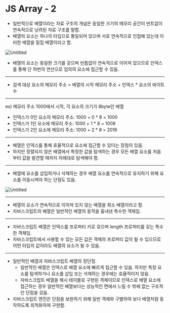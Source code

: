 # JS Array - 2

- 일반적으로 배열이라는 자료 구조의 개념은 동일한 크기의 메모리 공간이 빈트없이 연속적으로 낭려된 자료 구조를 말함.
- 배열의 요소는 하나의 타입으로 통일되어 있으며 서로 연속적으로 인접해 있는데 이러한 배열을 밀집 배열이라고 함.

![Untitled](https://prod-files-secure.s3.us-west-2.amazonaws.com/510cd684-c9a0-45bd-b45d-b35ad6027628/3c61e21b-2db6-4d92-af3f-df29aa347260/Untitled.png)

- 배열의 요소는 동일한 크기를 갖으며 빈틈없이 연속적으로 이어져 있으므로 인덱스를 통해 단 하번의 연산으로 임의의 요소에 접근할 수 있음.

------

- 검색 대상 요소의 메모리 주소 = 배열의 시작 메모리 주소 + 인덱스 * 요소의 바이트 수

------

ex) 메모리 주소 1000에서 시작, 각 요소의 크기가 8byte인 배열

- 인덱스가 0인 요소의 메모리 주소: 1000 + 0 * 8 = 1000
- 인덱스가 1인 요소에 메모리 주소: 1000 + 1 * 8 = 1008
- 인덱스가 2인 요소에 메모리 주소: 1000 + 2 * 8 = 2016

------

- 배열은 인덱스를 통해 효율적으로 요소에 접근할 수 있다는 장점이 있음.
- 하지만 정렬되지 않은 배열에서 특정한 값을 탐색하는 경우 모든 배열 요소를 처음부터 값을 발견할 때까지 차례대로 탐색해야 함.

------

- 배열에 요소를 삽입하거나 삭제하는 경우 배열 요소를 연속적으로 유지하기 위해 요소를 이동시켜야 하는 단점도 있음.

![Untitled](https://prod-files-secure.s3.us-west-2.amazonaws.com/510cd684-c9a0-45bd-b45d-b35ad6027628/14c21313-9c79-4d66-bb65-1619a0fa925a/Untitled.png)

------

- 배열의 요소가 연속적으로 이어져 있지 않는 배열을 희소 배열이라고 함.
- 자바스크립트의 배열은 일반적인 배열의 동작을 흉내낸 특수한 객체임.

------

- 자바스크립트 배열은 인덱스를 프로퍼티 키로 갖으며 length 프로퍼티를 갖는 특수한 객체임.
- 자바스크립트에서 사용할 수 있는 모든 값은 객체의 프로퍼티 값이 될 수 있으므로 어떤 타입의 값이라도 배열의 요소가 될 수 있음.

------

- 일반적인 배열과 자바스크립트 배열의 장단점.
  - 일반적인 배열은 인덱스로 배열 요소에 빠르게 접근할 수 있음. 하지만 특정 요소를 탐색하거나 요소를 삽입 또는 삭제하는 경우에는 효율적이지 않음.
  - 자바스크립트 배열을 해시 테이블로 구현된 객체이므로 인덱스로 배열 요소에 접근하는 경우 일반적인 배열보다는 성능적인 면에서 느릴 수 밖에 없는 구조적인 단점을 갖음.
- 자바스크립트 엔진은 단점을 보완하기 위해 일반 객체와 구별하여 보다 배열처럼 동작하도록 최적화하여 구현함.